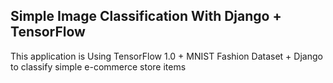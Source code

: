 ## Simple Image Classification With Django + TensorFlow    
  
This application is Using TensorFlow 1.0 + MNIST Fashion Dataset + Django to classify simple e-commerce store items
